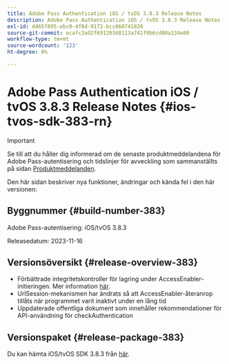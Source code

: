 ```yaml
---
title: Adobe Pass Authentication iOS / tvOS 3.8.3 Release Notes
description: Adobe Pass Authentication iOS / tvOS 3.8.3 Release Notes
exl-id: d465f895-ebc0-4f8d-9172-bcc868741820
source-git-commit: ecafc3a92f691203d8113a741f0b6cd00a134e80
workflow-type: tm+mt
source-wordcount: '123'
ht-degree: 0%

---
```


# Adobe Pass Authentication iOS / tvOS 3.8.3 Release Notes {#ios-tvos-sdk-383-rn}

>[!IMPORTANT]
>
> Se till att du håller dig informerad om de senaste produktmeddelandena för Adobe Pass-autentisering och tidslinjer för avveckling som sammanställts på sidan [Produktmeddelanden](/help/authentication/product-announcements.md).

Den här sidan beskriver nya funktioner, ändringar och kända fel i den här versionen:

## Byggnummer {#build-number-383}

Adobe Pass-autentisering: iOS/tvOS 3.8.3

Releasedatum: 2023-11-16

## Versionsöversikt {#release-overview-383}

* Förbättrade integritetskontroller för lagring under AccessEnabler-initieringen. Mer information [här](/help/authentication/integration-guide-programmers/legacy/sdks/ios-tvos-sdk/iostvos-sdk-storage-integrity-checks.md).
* UrlSession-mekanismen har ändrats så att AccessEnabler-återanrop tillåts när programmet varit inaktivt under en lång tid
* Uppdaterade offentliga dokument som innehåller rekommendationer för API-användning för checkAuthentication

## Versionspaket {#release-package-383}

Du kan hämta iOS/tvOS SDK 3.8.3 från [här](https://tve.zendesk.com/hc/en-us/articles/204963209-iOS-tvOS-Native-AccessEnabler-Library).
